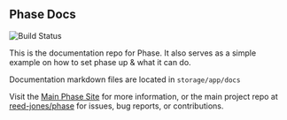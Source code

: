 ## Phase Docs
![Build Status](https://app.chipperci.com/projects/b4d6dffa-71a2-42f8-8ea2-6c6e86a5511e/status/master)

This is the documentation repo for Phase. It also serves as a simple example on how to set phase up & what it can do.

Documentation markdown files are located in `storage/app/docs`

Visit the [Main Phase Site](https://phased.dev/) for more information, or the main project repo at [reed-jones/phase](https://github.com/reed-jones/phase) for issues, bug reports, or contributions.
